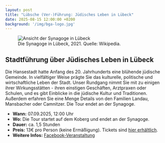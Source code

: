 ```yaml
---
layout: post
title: "Lübsche (Ver-)Führung: Jüdisches Leben in Lübeck"
date: 2025-08-15 12:00:00 +0200
background: '/img/bga-logo.jpg'
---
```


<figure class="figure-center">
  <img src="{{ "/img/posts/Die_Synagoge_in_Lübeck_2021.jpg" | relative_url }}" alt="Ansicht der Synagoge in Lübeck">
  <figcaption>Die Synagoge in Lübeck, 2021. Quelle: Wikipedia.</figcaption>
</figure>

## Stadtführung über Jüdisches Leben in Lübeck
Die Hansestadt hatte Anfang des 20. Jahrhunderts eine blühende jüdische Gemeinde. In vielfältiger Weise prägte Sie das kulturelle, politische und wirtschaftliche Leben der Stadt.
Unser Rundgang nimmt Sie mit zu einigen ihrer Wirkungsstätten - ihren einstigen Geschäften, Arztpraxen oder Schulen, und es gibt Einblicke in die jüdische Kultur und Traditionen. Außerdem erfahren Sie eine Menge Details von den Familien Landau, Mansbacher oder Camnitzer. Die Tour endet an der Synagoge.

*   **Wann:** 07.09.2025, 12:00 Uhr
*   **Wo:** Die Tour startet auf dem Koberg und endet an der Synagoge.
*   **Dauer:** ca. 1,5 Stunden
*   **Preis:** 13€ pro Person (keine Ermäßigung). Tickets sind [hier erhältlich](https://shop.luebeck-ticket.de/luet/events/1/list/MTAyNDk3MTkyNTI0Mzg2NDM4ODU5OTgxNzMyMDU4NDc3MTU2NzQwNDQzNjc0NDU0OA%3D%3D/323796-1132498/).
*   **Weitere Infos:** [Facebook-Veranstaltung](https://www.facebook.com/events/s/lubsche-ver-fuhrung-judisches-/1098341651827048/)
